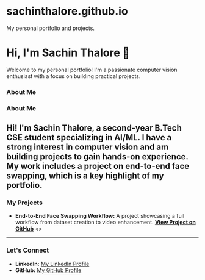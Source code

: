 # sachinthalore.github.io
My personal portfolio and projects.
# Hi, I'm Sachin Thalore 👋

Welcome to my personal portfolio! I'm a passionate computer vision enthusiast with a focus on building practical projects.

### **About Me**
### **About Me**

Hi! I'm Sachin Thalore, a second-year B.Tech CSE student specializing in AI/ML. I have a strong interest in computer vision and am building projects to gain hands-on experience. My work includes a project on end-to-end face swapping, which is a key highlight of my portfolio.
---

### **My Projects**
* **End-to-End Face Swapping Workflow:**
  A project showcasing a full workflow from dataset creation to video enhancement.
  **[View Project on GitHub](https://github.com/sachinthalore/Face-Swapping-Project)**
  <>

<Agar tumhare aur projects hain toh unko bhi yahan list kar sakte ho.>

---

### **Let's Connect**
* **LinkedIn:** [My LinkedIn Profile](tumhari-linkedin-profile-ka-link)
* **GitHub:** [My GitHub Profile](https://github.com/sachinthalore)
